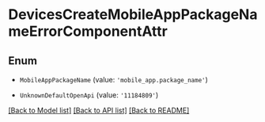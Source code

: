 # DevicesCreateMobileAppPackageNameErrorComponentAttr


## Enum

* `MobileAppPackageName` (value: `'mobile_app.package_name'`)

* `UnknownDefaultOpenApi` (value: `'11184809'`)

[[Back to Model list]](../README.md#documentation-for-models) [[Back to API list]](../README.md#documentation-for-api-endpoints) [[Back to README]](../README.md)
